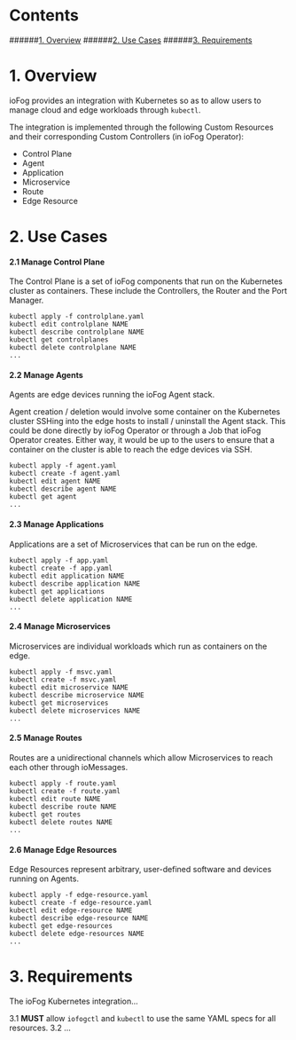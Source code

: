 
# Contents

######[1. Overview](#1-overview)
######[2. Use Cases](#2-use-cases)
######[3. Requirements](#3-requirements)

# 1. Overview

ioFog provides an integration with Kubernetes so as to allow users to manage cloud and edge workloads through `kubectl`.

The integration is implemented through the following Custom Resources and their corresponding Custom Controllers (in ioFog Operator):

* Control Plane
* Agent
* Application
* Microservice
* Route
* Edge Resource

# 2. Use Cases

#### 2.1 Manage Control Plane

The Control Plane is a set of ioFog components that run on the Kubernetes cluster as containers. These include the Controllers, the Router and the Port Manager.

```
kubectl apply -f controlplane.yaml
kubectl edit controlplane NAME
kubectl describe controlplane NAME
kubectl get controlplanes
kubectl delete controlplane NAME
...
```

#### 2.2 Manage Agents

Agents are edge devices running the ioFog Agent stack. 

Agent creation / deletion would involve some container on the Kubernetes cluster SSHing into the edge hosts to install / uninstall the Agent stack. This could be done directly by ioFog Operator or through a Job that ioFog Operator creates. Either way, it would be up to the users to ensure that a container on the cluster is able to reach the edge devices via SSH.

```
kubectl apply -f agent.yaml
kubectl create -f agent.yaml
kubectl edit agent NAME
kubectl describe agent NAME
kubectl get agent
...
```

#### 2.3 Manage Applications

Applications are a set of Microservices that can be run on the edge.

```
kubectl apply -f app.yaml
kubectl create -f app.yaml
kubectl edit application NAME
kubectl describe application NAME
kubectl get applications
kubectl delete application NAME
...
```

#### 2.4 Manage Microservices

Microservices are individual workloads which run as containers on the edge.

```
kubectl apply -f msvc.yaml
kubectl create -f msvc.yaml
kubectl edit microservice NAME
kubectl describe microservice NAME
kubectl get microservices
kubectl delete microservices NAME
...
```

#### 2.5 Manage Routes

Routes are a unidirectional channels which allow Microservices to reach each other through ioMessages.

```
kubectl apply -f route.yaml
kubectl create -f route.yaml
kubectl edit route NAME
kubectl describe route NAME
kubectl get routes
kubectl delete routes NAME
...
```

#### 2.6 Manage Edge Resources

Edge Resources represent arbitrary, user-defined software and devices running on Agents.

```
kubectl apply -f edge-resource.yaml
kubectl create -f edge-resource.yaml
kubectl edit edge-resource NAME
kubectl describe edge-resource NAME
kubectl get edge-resources
kubectl delete edge-resources NAME
...
```

# 3. Requirements

The ioFog Kubernetes integration...

3.1 **MUST** allow `iofogctl` and `kubectl` to use the same YAML specs for all resources.
3.2 ...
